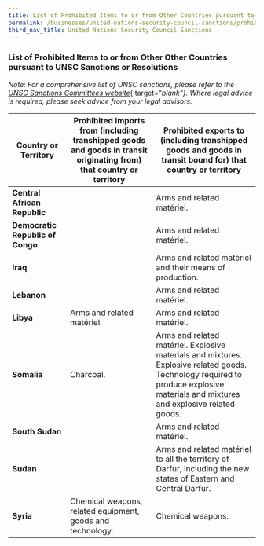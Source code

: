 ```yaml
---
title: List of Prohibited Items to or from Other Countries pursuant to UNSC Sanctions or Resolutions
permalink: /businesses/united-nations-security-council-sanctions/prohibited-items-unsc-countries
third_nav_title: United Nations Security Council Sanctions
---
```


### List of Prohibited Items to or from Other Other Countries pursuant to UNSC Sanctions or Resolutions

_Note: For a comprehensive list of UNSC sanctions, please refer to the_ [_UNSC Sanctions Committees website_](https://www.un.org/sc/suborg/en/){:target="_blank"}. Where legal advice is required, please seek advice from your legal advisors._

| **Country or Territory** | **Prohibited imports from (including transhipped goods and goods in transit originating from) that country or territory** | **Prohibited exports to (including transhipped goods and goods in transit bound for) that country or territory** |
|--|--|--|
| **Central African Republic** |  | Arms and related matériel. |
| **Democratic Republic of Congo** |  | Arms and related matériel. |
| **Iraq** |  | Arms and related matériel and their means of production. |
| **Lebanon** |  | Arms and related matériel. |
| **Libya** | Arms and related matériel. | Arms and related matériel. |
| **Somalia** | Charcoal. | Arms and related matériel. Explosive materials and mixtures. Explosive related goods. Technology required to produce explosive materials and mixtures and explosive related goods. |
| **South Sudan** |  | Arms and related matériel. |
| **Sudan** |  | Arms and related matériel to all the territory of Darfur, including the new states of Eastern and Central Darfur. |
| **Syria**  | Chemical weapons, related equipment, goods and technology. | Chemical weapons. |

